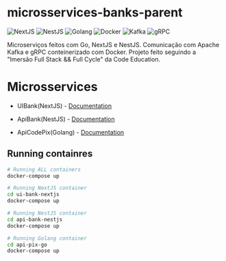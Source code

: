 # microsservices-banks-parent
![NextJS](https://img.shields.io/badge/-nextjs-black?style=flat-square&logo=next.js)
![NestJS](https://img.shields.io/badge/-nestjs-red?style=flat-square&logo=nestjs&color=ea2845)
![Golang](https://img.shields.io/badge/-Golang-blue?style=flat-square&logo=go&logoColor=white)
![Docker](https://img.shields.io/badge/-Docker-blue?style=flat-square&logo=Docker&logoColor=white)
![Kafka](https://img.shields.io/badge/-Kafka-gray?style=flat-square&logo=apache)
![gRPC](https://img.shields.io/badge/-gRPC-gray?style=flat-square&logo=gRPC&color=244c5a)

Microserviços feitos com Go, NextJS e NestJS. Comunicação com Apache Kafka e gRPC conteinerizado com Docker. Projeto feito seguindo a "Imersão Full Stack && Full Cycle" da Code Education.

# Microsservices

- UIBank(NextJS) - [Documentation](https://github.com/VictorMagalhaesSales/microsservices-banks-parent/tree/master/ui-bank-nextjs/README.md)

- ApiBank(NestJS) - [Documentation](https://github.com/VictorMagalhaesSales/microsservices-banks-parent/tree/master/api-bank-nestjs/README.md)

- ApiCodePix(Golang) - [Documentation](https://github.com/VictorMagalhaesSales/microsservices-banks-parent/tree/master/api-pix-go/README.md)


## Running containres
```bash
# Running ALL containers
docker-compose up

# Running NextJS container
cd ui-bank-nextjs
docker-compose up

# Running NestJS container
cd api-bank-nestjs
docker-compose up

# Running Golang container
cd api-pix-go
docker-compose up
```
